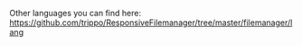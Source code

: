 Other languages you can find here: https://github.com/trippo/ResponsiveFilemanager/tree/master/filemanager/lang
